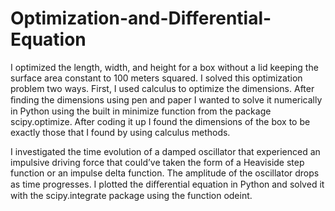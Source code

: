 # Optimization-and-Differential-Equation

I optimized the length, width, and height for a box without a lid keeping the surface area constant to 100 meters squared. I solved this optimization problem two ways. First, I used calculus to optimize the dimensions. After ﬁnding the dimensions using pen and paper I wanted to solve it numerically in Python using the built in minimize function from the package scipy.optimize. After coding it up I found the dimensions of the box to be exactly those that I found by using calculus methods. 

I investigated the time evolution of a damped oscillator that experienced an impulsive driving force that could’ve taken the form of a Heaviside step function or an impulse delta function. The amplitude of the oscillator drops as time progresses. I plotted the diﬀerential equation in Python and solved it with the scipy.integrate package using the function odeint.
